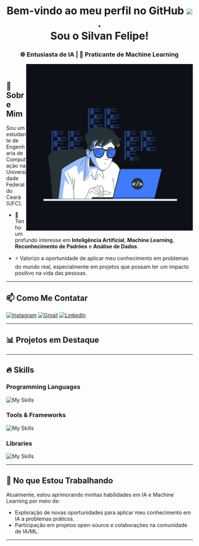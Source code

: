 <!--título-->
<div id="user-content-toc">
  <ul align="center">
    <summary><h1 style="display: inline-block"></h1></summary>
</div>

<h1 align="center">Bem-vindo ao meu perfil no GitHub <img src="https://raw.githubusercontent.com/kaueMarques/kaueMarques/master/hi.gif" width="30px">.<br>Sou o Silvan Felipe!</h1>
<h3 align="center">🌐 Entusiasta de IA | 🤖 Praticante de Machine Learning</h3>
<img align="right"  src="https://github.com/SilvanFelipe/SilvanFelipe/blob/main/amimateCoding.gif" alt="ilustração dev programando" width="450px" />
<br>


## 🧠 Sobre Mim

Sou um estudante de Engenharia de Computação na Universidade Federal do Ceará (UFC).

- 🌱 Tenho um profundo interesse em **Inteligência Artificial**, **Machine Learning**, **Reconhecimento de Padrões** e **Análise de Dados**. 

- ⚡ Valorizo a oportunidade de aplicar meu conhecimento em problemas do mundo real, especialmente em projetos que possam ter um impacto positivo na vida das pessoas.

---

## 📫 Como Me Contatar

<!-- Links -->
[![Instagram](https://img.shields.io/badge/Instagram-E4405F?style=for-the-badge&logo=instagram&logoColor=white)](https://www.instagram.com/silvan_navlis/)
[![Gmail](https://img.shields.io/badge/Gmail-D14836?style=for-the-badge&logo=gmail&logoColor=white)](silvanfelipe@alu.ufc.br)
[![LinkedIn](https://img.shields.io/badge/LinkedIn-0077B5?style=for-the-badge&logo=linkedin&logoColor=white)](https://www.linkedin.com/in/silvanfelipe/)

---

## 📊 Projetos em Destaque

---

## 🔥 Skills

### Programming Languages

![My Skills](https://go-skill-icons.vercel.app/api/icons?i=matlab,python)

### Tools & Frameworks

![My Skills](https://go-skill-icons.vercel.app/api/icons?i=kaggle,jupyter,git)

### Libraries

![My Skills](https://go-skill-icons.vercel.app/api/icons?i=numpy,sklearn,pandas,matplotlib,seaborn)

---

## 🎯 No que Estou Trabalhando

Atualmente, estou aprimorando minhas habilidades em IA e Machine Learning por meio de:
- Exploração de novas oportunidades para aplicar meu conhecimento em IA a problemas práticos.
- Participação em projetos open-source e colaborações na comunidade de IA/ML.

---
